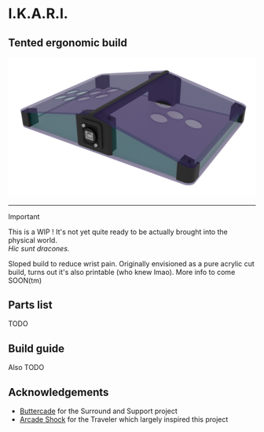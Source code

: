 # I.K.A.R.I.
## Tented ergonomic build

![Fiendishly plotting](../img/ikari.png)

---

> [!IMPORTANT]
> This is a WIP ! It's not yet quite ready to be actually brought into the physical world.  
> *Hic sunt dracones.*

Sloped build to reduce wrist pain. Originally envisioned as a pure acrylic cut build, turns out it's also printable (who knew lmao). More info to come SOON(tm)

## Parts list
TODO

## Build guide
Also TODO

## Acknowledgements

- [Buttercade](https://www.etsy.com/shop/BUTTERCADE) for the Surround and Support project
- [Arcade Shock](https://arcadeshock.com/products/fs-traveler-acrylic-controller-case-choose-type) for the Traveler which largely inspired this project
